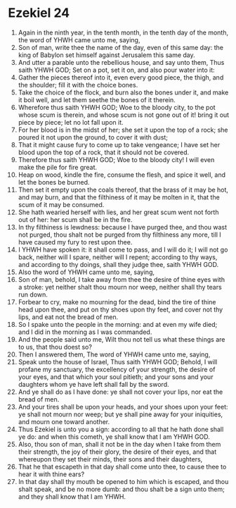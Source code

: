 ﻿# Ezekiel 24
1. Again in the ninth year, in the tenth month, in the tenth day of the month, the word of YHWH came unto me, saying, 
2. Son of man, write thee the name of the day, even of this same day: the king of Babylon set himself against Jerusalem this same day. 
3. And utter a parable unto the rebellious house, and say unto them, Thus saith YHWH GOD; Set on a pot, set it on, and also pour water into it: 
4. Gather the pieces thereof into it, even every good piece, the thigh, and the shoulder; fill it with the choice bones. 
5. Take the choice of the flock, and burn also the bones under it, and make it boil well, and let them seethe the bones of it therein. 
6.  Wherefore thus saith YHWH GOD; Woe to the bloody city, to the pot whose scum is therein, and whose scum is not gone out of it! bring it out piece by piece; let no lot fall upon it. 
7. For her blood is in the midst of her; she set it upon the top of a rock; she poured it not upon the ground, to cover it with dust; 
8. That it might cause fury to come up to take vengeance; I have set her blood upon the top of a rock, that it should not be covered. 
9. Therefore thus saith YHWH GOD; Woe to the bloody city! I will even make the pile for fire great. 
10. Heap on wood, kindle the fire, consume the flesh, and spice it well, and let the bones be burned. 
11. Then set it empty upon the coals thereof, that the brass of it may be hot, and may burn, and that the filthiness of it may be molten in it, that the scum of it may be consumed. 
12. She hath wearied herself with lies, and her great scum went not forth out of her: her scum shall be in the fire. 
13. In thy filthiness is lewdness: because I have purged thee, and thou wast not purged, thou shalt not be purged from thy filthiness any more, till I have caused my fury to rest upon thee. 
14. I YHWH have spoken it: it shall come to pass, and I will do it; I will not go back, neither will I spare, neither will I repent; according to thy ways, and according to thy doings, shall they judge thee, saith YHWH GOD. 
15.  Also the word of YHWH came unto me, saying, 
16. Son of man, behold, I take away from thee the desire of thine eyes with a stroke: yet neither shalt thou mourn nor weep, neither shall thy tears run down. 
17. Forbear to cry, make no mourning for the dead, bind the tire of thine head upon thee, and put on thy shoes upon thy feet, and cover not thy lips, and eat not the bread of men. 
18. So I spake unto the people in the morning: and at even my wife died; and I did in the morning as I was commanded. 
19.  And the people said unto me, Wilt thou not tell us what these things are to us, that thou doest so? 
20. Then I answered them, The word of YHWH came unto me, saying, 
21. Speak unto the house of Israel, Thus saith YHWH GOD; Behold, I will profane my sanctuary, the excellency of your strength, the desire of your eyes, and that which your soul pitieth; and your sons and your daughters whom ye have left shall fall by the sword. 
22. And ye shall do as I have done: ye shall not cover your lips, nor eat the bread of men. 
23. And your tires shall be upon your heads, and your shoes upon your feet: ye shall not mourn nor weep; but ye shall pine away for your iniquities, and mourn one toward another. 
24. Thus Ezekiel is unto you a sign: according to all that he hath done shall ye do: and when this cometh, ye shall know that I am YHWH GOD. 
25. Also, thou son of man, shall it not be in the day when I take from them their strength, the joy of their glory, the desire of their eyes, and that whereupon they set their minds, their sons and their daughters, 
26. That he that escapeth in that day shall come unto thee, to cause thee to hear it with thine ears? 
27. In that day shall thy mouth be opened to him which is escaped, and thou shalt speak, and be no more dumb: and thou shalt be a sign unto them; and they shall know that I am YHWH. 
